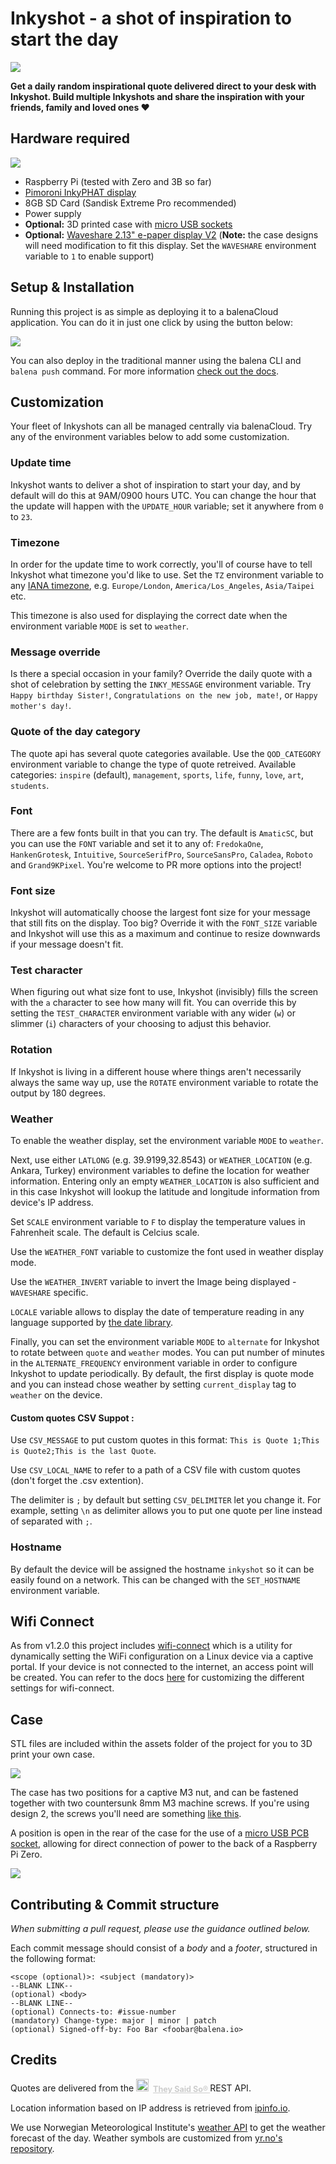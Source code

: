 # Inkyshot - a shot of inspiration to start the day

![](https://raw.githubusercontent.com/balenalabs-incubator/inkyshot/master/assets/header-photo.jpg)

**Get a daily random inspirational quote delivered direct to your desk with Inkyshot. Build multiple Inkyshots and share the inspiration with your friends, family and loved ones ❤️**

## Hardware required

![](https://raw.githubusercontent.com/balenalabs-incubator/inkyshot/master/assets/hardware-photo.jpg)

- Raspberry Pi (tested with Zero and 3B so far)
- [Pimoroni InkyPHAT display](https://shop.pimoroni.com/products/inky-phat?variant=12549254938707)
- 8GB SD Card (Sandisk Extreme Pro recommended)
- Power supply
- **Optional:** 3D printed case with [micro USB sockets](https://www.aliexpress.com/item/4000484202812.html)
- **Optional:** [Waveshare 2.13" e-paper display V2](https://www.waveshare.com/wiki/2.13inch_e-Paper_HAT) (**Note:** the case designs will need modification to fit this display. Set the `WAVESHARE` environment variable to `1` to enable support)

## Setup & Installation

Running this project is as simple as deploying it to a balenaCloud application. You can do it in just one click by using the button below:

[![](https://balena.io/deploy.png)](https://dashboard.balena-cloud.com/deploy?repoUrl=https://github.com/balenalabs/inkyshot)

You can also deploy in the traditional manner using the balena CLI and `balena push` command. For more information [check out the docs](https://www.balena.io/docs/learn/deploy/deployment/).

## Customization

Your fleet of Inkyshots can all be managed centrally via balenaCloud. Try any of the environment variables below to add some customization.

### Update time

Inkyshot wants to deliver a shot of inspiration to start your day, and by default will do this at 9AM/0900 hours UTC. You can change the hour that the update will happen with the `UPDATE_HOUR` variable; set it anywhere from `0` to `23`.

### Timezone

In order for the update time to work correctly, you'll of course have to tell Inkyshot what timezone you'd like to use. Set the `TZ` environment variable to any [IANA timezone](https://en.wikipedia.org/wiki/List_of_tz_database_time_zones), e.g. `Europe/London`, `America/Los_Angeles`, `Asia/Taipei` etc.

This timezone is also used for displaying the correct date when the environment variable `MODE` is set to `weather`.

### Message override

Is there a special occasion in your family? Override the daily quote with a shot of celebration by setting the `INKY_MESSAGE` environment variable. Try `Happy birthday Sister!`, `Congratulations on the new job, mate!`, or `Happy mother's day!`.

### Quote of the day category

The quote api has several quote categories available. Use the `QOD_CATEGORY` environment variable to change the type of quote retreived. Available categories: `inspire` (default), `management`, `sports`, `life`, `funny`, `love`, `art`, `students`.

### Font

There are a few fonts built in that you can try. The default is `AmaticSC`, but you can use the `FONT` variable and set it to any of: `FredokaOne`, `HankenGrotesk`, `Intuitive`, `SourceSerifPro`, `SourceSansPro`, `Caladea`, `Roboto` and `Grand9KPixel`. You're welcome to PR more options into the project!

### Font size

Inkyshot will automatically choose the largest font size for your message that still fits on the display. Too big? Override it with the `FONT_SIZE` variable and Inkyshot will use this as a maximum and continue to resize downwards if your message doesn't fit.

### Test character

When figuring out what size font to use, Inkyshot (invisibly) fills the screen with the `a` character to see how many will fit. You can override this by setting the `TEST_CHARACTER` environment variable with any wider (`w`) or slimmer (`i`) characters of your choosing to adjust this behavior.

### Rotation

If Inkyshot is living in a different house where things aren't necessarily always the same way up, use the `ROTATE` environment variable to rotate the output by 180 degrees.

### Weather

To enable the weather display, set the environment variable `MODE` to `weather`.

Next, use either `LATLONG` (e.g. 39.9199,32.8543) or `WEATHER_LOCATION` (e.g. Ankara, Turkey) environment variables to define the location for weather information. Entering only an empty `WEATHER_LOCATION` is also sufficient and in this case Inkyshot will lookup the latitude and longitude information from device's IP address.

Set `SCALE` environment variable to `F` to display the temperature values in Fahrenheit scale. The default is Celcius scale.

Use the `WEATHER_FONT` variable to customize the font used in weather display mode.

Use the `WEATHER_INVERT` variable to invert the Image being displayed - `WAVESHARE` specific.

`LOCALE` variable allows to display the date of temperature reading in any language supported by [the date library](https://arrow.readthedocs.io/en/latest/#module-arrow.locales).

Finally, you can set the environment variable `MODE` to `alternate` for Inkyshot to rotate between `quote` and `weather` modes.
You can put number of minutes in the `ALTERNATE_FREQUENCY` environment variable in order to configure Inkyshot to update periodically.
By default, the first display is quote mode and you can instead chose weather by setting `current_display` tag to `weather` on the device.

#### Custom quotes CSV Suppot :
Use `CSV_MESSAGE` to put custom quotes in this format: `This is Quote 1;This is Quote2;This is the last Quote`.

Use `CSV_LOCAL_NAME` to refer to a path of a CSV file with custom quotes (don't forget the .csv extention).

The delimiter is `;` by default but setting `CSV_DELIMITER` let you change it. For example, setting `\n` as delimiter allows you to put one quote per line instead of separated with `;`.

### Hostname

By default the device will be assigned the hostname `inkyshot` so it can be easily found on a network. This can be changed with the `SET_HOSTNAME` environment variable.

## Wifi Connect

As from v1.2.0 this project includes [wifi-connect](https://github.com/balena-io/wifi-connect) which is a utility for dynamically setting the WiFi configuration on a Linux device via a captive portal. If your device is not connected to the internet, an access point will be created. You can refer to the docs [here](https://github.com/balenablocks/wifi-connect#customisation) for customizing the different settings for wifi-connect.

## Case

STL files are included within the assets folder of the project for you to 3D print your own case.

![](https://raw.githubusercontent.com/balenalabs-incubator/inkyshot/master/assets/inky-print.png)

The case has two positions for a captive M3 nut, and can be fastened together with two countersunk 8mm M3 machine screws. If you're using design 2, the screws you'll need are something [like this](https://www.accu.co.uk/en/self-tapping-raised-torx-screws/21738-SHRKT-No-2-1-2-A2).

A position is open in the rear of the case for the use of a [micro USB PCB socket](https://www.aliexpress.com/item/4000484202812.html), allowing for direct connection of power to the back of a Raspberry Pi Zero.

![](https://raw.githubusercontent.com/balenalabs-incubator/inkyshot/master/assets/inky-rear.png)

## Contributing & Commit structure

_When submitting a pull request, please use the guidance outlined below._

Each commit message should consist of a _body_ and a _footer_, structured in the following format:

```
<scope (optional)>: <subject (mandatory)>
--BLANK LINK--
(optional) <body>
--BLANK LINE--
(optional) Connects-to: #issue-number
(mandatory) Change-type: major | minor | patch
(optional) Signed-off-by: Foo Bar <foobar@balena.io>
```

## Credits

Quotes are delivered from the
<span style="z-index:50;font-size:0.9em; font-weight: bold;">
<img src="https://theysaidso.com/branding/theysaidso.png" height="20" width="20" alt="theysaidso.com"/>
<a href="https://theysaidso.com" title="Powered by quotes from theysaidso.com" style="color: #ccc; margin-left: 4px; vertical-align: middle;">
They Said So®
</a>
</span> REST API.

Location information based on IP address is retrieved from [ipinfo.io](https://ipinfo.io).

We use Norwegian Meteorological Institute's [weather API](https://api.met.no/weatherapi/locationforecast/2.0/documentation) to get the weather forecast of the day. Weather symbols are customized from [yr.no's repository](https://github.com/nrkno/yr-weather-symbols).
